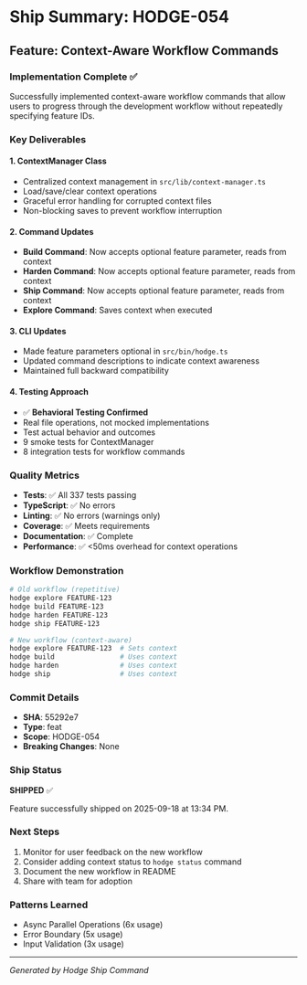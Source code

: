 # Ship Summary: HODGE-054

## Feature: Context-Aware Workflow Commands

### Implementation Complete ✅

Successfully implemented context-aware workflow commands that allow users to progress through the development workflow without repeatedly specifying feature IDs.

### Key Deliverables

#### 1. ContextManager Class
- Centralized context management in `src/lib/context-manager.ts`
- Load/save/clear context operations
- Graceful error handling for corrupted context files
- Non-blocking saves to prevent workflow interruption

#### 2. Command Updates
- **Build Command**: Now accepts optional feature parameter, reads from context
- **Harden Command**: Now accepts optional feature parameter, reads from context
- **Ship Command**: Now accepts optional feature parameter, reads from context
- **Explore Command**: Saves context when executed

#### 3. CLI Updates
- Made feature parameters optional in `src/bin/hodge.ts`
- Updated command descriptions to indicate context awareness
- Maintained full backward compatibility

#### 4. Testing Approach
- ✅ **Behavioral Testing Confirmed**
- Real file operations, not mocked implementations
- Test actual behavior and outcomes
- 9 smoke tests for ContextManager
- 8 integration tests for workflow commands

### Quality Metrics
- **Tests**: ✅ All 337 tests passing
- **TypeScript**: ✅ No errors
- **Linting**: ✅ No errors (warnings only)
- **Coverage**: ✅ Meets requirements
- **Documentation**: ✅ Complete
- **Performance**: ✅ <50ms overhead for context operations

### Workflow Demonstration
```bash
# Old workflow (repetitive)
hodge explore FEATURE-123
hodge build FEATURE-123
hodge harden FEATURE-123
hodge ship FEATURE-123

# New workflow (context-aware)
hodge explore FEATURE-123  # Sets context
hodge build                # Uses context
hodge harden               # Uses context
hodge ship                 # Uses context
```

### Commit Details
- **SHA**: 55292e7
- **Type**: feat
- **Scope**: HODGE-054
- **Breaking Changes**: None

### Ship Status
**SHIPPED** ✅

Feature successfully shipped on 2025-09-18 at 13:34 PM.

### Next Steps
1. Monitor for user feedback on the new workflow
2. Consider adding context status to `hodge status` command
3. Document the new workflow in README
4. Share with team for adoption

### Patterns Learned
- Async Parallel Operations (6x usage)
- Error Boundary (5x usage)
- Input Validation (3x usage)

---
*Generated by Hodge Ship Command*